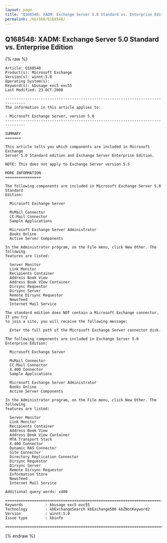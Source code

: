 ```yaml
---
layout: page
title: "Q168548: XADM: Exchange Server 5.0 Standard vs. Enterprise Edition"
permalink: /kb/168/Q168548/
---
```


## Q168548: XADM: Exchange Server 5.0 Standard vs. Enterprise Edition

{% raw %}

	Article: Q168548
	Product(s): Microsoft Exchange
	Version(s): winnt:5.0
	Operating System(s): 
	Keyword(s): kbusage exc5 exc55
	Last Modified: 23-OCT-2000
	
	-------------------------------------------------------------------------------
	The information in this article applies to:
	
	- Microsoft Exchange Server, version 5.0 
	-------------------------------------------------------------------------------
	
	SUMMARY
	=======
	
	This article tells you which components are included in Microsoft Exchange
	Server 5.0 Standard edition and Exchange Server Enterprise Edition.
	
	NOTE: This does not apply to Exchange Server version 5.5
	
	MORE INFORMATION
	================
	
	The following components are included in Microsoft Exchange Server 5.0 Standard
	Edition:
	
	  Microsoft Exchange Server
	
	  MsMail Connector
	  CC:Mail Connector
	  Sample Applications
	
	  Microsoft Exchange Server Administrator
	  Books Online
	  Active Server Components
	
	In the Administrator program, on the File menu, click New Other. The following
	features are listed:
	
	  Server Monitor
	  Link Monitor
	  Recipients Container
	  Address Book View
	  Address Book VIew Container
	  Dirsync Requestor
	  Dirsync Server
	  Remote Dirsync Requestor
	  Newsfeed
	  Internet Mail Service
	
	The standard edition does NOT contain a Microsoft Exchange connector. If you try
	to join a site, you will receive the following message:
	
	  Enter the full path of the Microsoft Exchange Server connector disk.
	
	The following components are included in Exchange Server 5.0 Enterprise Edition:
	
	  Microsoft Exchange Server
	
	  MsMail Connector
	  CC:Mail Connector
	  X.400 Connector
	  Sample Applications
	
	  Microsoft Exchange Server Administrator
	  Books Online
	  Active Server Components
	
	In the Administrator program, on the File menu, click New Other. The following
	features are listed:
	
	  Server Monitor
	  Link Monitor
	  Recipients Container
	  Address Book View
	  Address Book View Container
	  MTA Transport Stack
	  X.400 Connector
	  Dynamic RAS Connector
	  Site Connector
	  Directory Replication Connector
	  Dirsync Requestor
	  Dirsync Server
	  Remote Dirsync Requestor
	  Information Store
	  Newsfeed
	  Internet Mail Service
	
	Additional query words: x400
	
	======================================================================
	Keywords          : kbusage exc5 exc55 
	Technology        : kbExchangeSearch kbExchange500 kbZNotKeyword2
	Version           : winnt:5.0
	Issue type        : kbinfo
	
	=============================================================================
	

{% endraw %}
